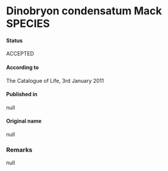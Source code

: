Dinobryon condensatum Mack SPECIES
=======

#### Status
ACCEPTED

#### According to
The Catalogue of Life, 3rd January 2011

#### Published in
null

#### Original name
null

### Remarks
null
